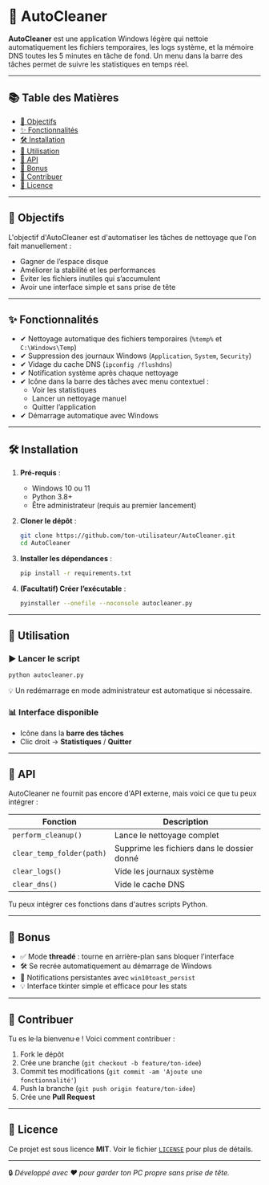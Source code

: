 # 🧹 AutoCleaner

**AutoCleaner** est une application Windows légère qui nettoie automatiquement les fichiers temporaires, les logs système, et la mémoire DNS toutes les 5 minutes en tâche de fond. Un menu dans la barre des tâches permet de suivre les statistiques en temps réel.

---

## 📚 Table des Matières

- [🎯 Objectifs](#-objectifs)
- [✨ Fonctionnalités](#-fonctionnalités)
- [🛠️ Installation](#-installation)
- [🚀 Utilisation](#-utilisation)
- [📡 API](#-api)
- [🎁 Bonus](#-bonus)
- [🤝 Contribuer](#-contribuer)
- [📄 Licence](#-licence)

---

## 🎯 Objectifs

L'objectif d'AutoCleaner est d'automatiser les tâches de nettoyage que l'on fait manuellement :
- Gagner de l’espace disque
- Améliorer la stabilité et les performances
- Éviter les fichiers inutiles qui s’accumulent
- Avoir une interface simple et sans prise de tête

---

## ✨ Fonctionnalités

- ✔ Nettoyage automatique des fichiers temporaires (`%temp%` et `C:\Windows\Temp`)
- ✔ Suppression des journaux Windows (`Application`, `System`, `Security`)
- ✔ Vidage du cache DNS (`ipconfig /flushdns`)
- ✔ Notification système après chaque nettoyage
- ✔ Icône dans la barre des tâches avec menu contextuel :
  - Voir les statistiques
  - Lancer un nettoyage manuel
  - Quitter l’application
- ✔ Démarrage automatique avec Windows

---

## 🛠️ Installation

1. **Pré-requis** :
   - Windows 10 ou 11
   - Python 3.8+
   - Être administrateur (requis au premier lancement)

2. **Cloner le dépôt** :
   ```bash
   git clone https://github.com/ton-utilisateur/AutoCleaner.git
   cd AutoCleaner
   ```

3. **Installer les dépendances** :
   ```bash
   pip install -r requirements.txt
   ```

4. **(Facultatif) Créer l’exécutable** :
   ```bash
   pyinstaller --onefile --noconsole autocleaner.py
   ```

---

## 🚀 Utilisation

### ▶ Lancer le script
```bash
python autocleaner.py
```

💡 Un redémarrage en mode administrateur est automatique si nécessaire.

### 📊 Interface disponible
- Icône dans la **barre des tâches**
- Clic droit → **Statistiques** / **Quitter**

---

## 📡 API

AutoCleaner ne fournit pas encore d'API externe, mais voici ce que tu peux intégrer :

| Fonction | Description |
|---------|-------------|
| `perform_cleanup()` | Lance le nettoyage complet |
| `clear_temp_folder(path)` | Supprime les fichiers dans le dossier donné |
| `clear_logs()` | Vide les journaux système |
| `clear_dns()` | Vide le cache DNS |

Tu peux intégrer ces fonctions dans d'autres scripts Python.

---

## 🎁 Bonus

- ✅ Mode **threadé** : tourne en arrière-plan sans bloquer l’interface
- 🛠️ Se recrée automatiquement au démarrage de Windows
- 🔔 Notifications persistantes avec `win10toast_persist`
- 💡 Interface tkinter simple et efficace pour les stats

---

## 🤝 Contribuer

Tu es le·la bienvenu·e ! Voici comment contribuer :

1. Fork le dépôt
2. Crée une branche (`git checkout -b feature/ton-idee`)
3. Commit tes modifications (`git commit -am 'Ajoute une fonctionnalité'`)
4. Push la branche (`git push origin feature/ton-idee`)
5. Crée une **Pull Request**

---

## 📄 Licence

Ce projet est sous licence **MIT**. Voir le fichier [`LICENSE`](LICENSE) pour plus de détails.

---

🔒 *Développé avec ❤️ pour garder ton PC propre sans prise de tête.*